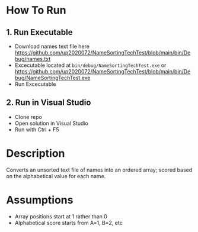 # How To Run
## 1. Run Executable
- Download names text file here https://github.com/up2020072/NameSortingTechTest/blob/main/bin/Debug/names.txt
- Excecutable located at `bin/debug/NameSortingTechTest.exe` or https://github.com/up2020072/NameSortingTechTest/blob/main/bin/Debug/NameSortingTechTest.exe
- Run Excecutable

## 2. Run in Visual Studio
- Clone repo 
- Open solution in Visual Studio
- Run with Ctrl + F5

# Description
Converts an unsorted text file of names into an ordered array; scored based on the alphabetical value for each name.

# Assumptions
- Array positions start at 1 rather than 0
- Alphabetical score starts from A=1, B=2, etc
